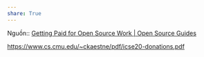 ```yaml
---  
share: True  
---  
```

Nguồn:: [Getting Paid for Open Source Work | Open Source Guides](https://opensource.guide/getting-paid/)  
  
https://www.cs.cmu.edu/~ckaestne/pdf/icse20-donations.pdf